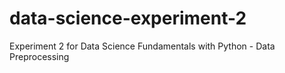 # data-science-experiment-2
Experiment 2 for Data Science Fundamentals with Python - Data Preprocessing
